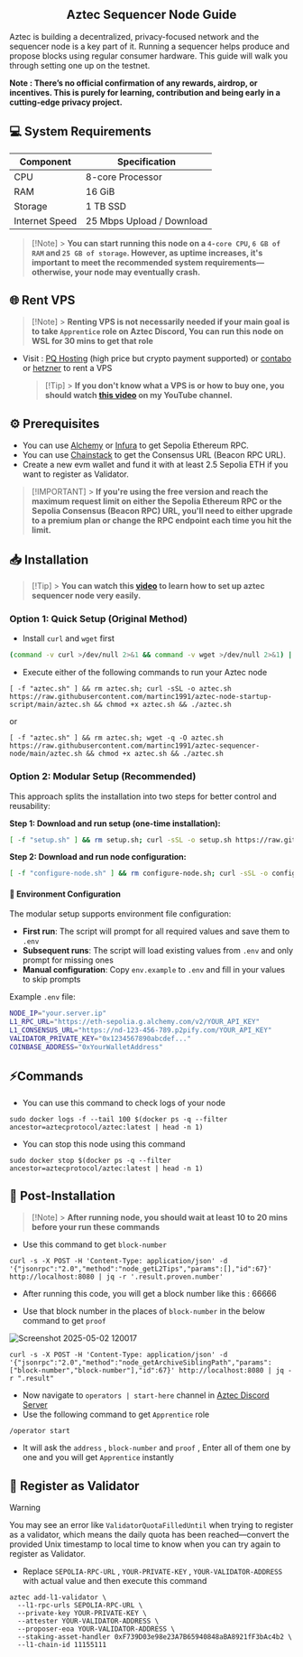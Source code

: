 <h2 align=center>Aztec Sequencer Node Guide</h2>

Aztec is building a decentralized, privacy-focused network and the sequencer node is a key part of it. Running a sequencer helps produce and propose blocks using regular consumer hardware. This guide will walk you through setting one up on the testnet.

**Note : There’s no official confirmation of any rewards, airdrop, or incentives. This is purely for learning, contribution and being early in a cutting-edge privacy project.**

## 💻 System Requirements

| Component      | Specification             |
| -------------- | ------------------------- |
| CPU            | 8-core Processor          |
| RAM            | 16 GiB                    |
| Storage        | 1 TB SSD                  |
| Internet Speed | 25 Mbps Upload / Download |

> [!Note] > **You can start running this node on a `4-core CPU`, `6 GB of RAM` and `25 GB of storage`. However, as uptime increases, it's important to meet the recommended system requirements—otherwise, your node may eventually crash.**

## 🌐 Rent VPS

> [!Note] > **Renting VPS is not necessarily needed if your main goal is to take `Apprentice` role on Aztec Discord, You can run this node on WSL for 30 mins to get that role**

- Visit : [PQ Hosting](https://pq.hosting/?from=622403&lang=en) (high price but crypto payment supported) or [contabo](https://contabo.com/en) or [hetzner](https://www.hetzner.com/cloud) to rent a VPS
  > [!Tip] > **If you don't know what a VPS is or how to buy one, you should watch [this video](https://youtu.be/vNBlRMnHggA?si=G1huqYU3ylCGoTQE) on my YouTube channel.**

## ⚙️ Prerequisites

- You can use [Alchemy](https://dashboard.alchemy.com/apps) or [Infura](https://developer.metamask.io/register) to get Sepolia Ethereum RPC.
- You can use [Chainstack](https://chainstack.com/global-nodes) to get the Consensus URL (Beacon RPC URL).
- Create a new evm wallet and fund it with at least 2.5 Sepolia ETH if you want to register as Validator.

> [!IMPORTANT] > **If you're using the free version and reach the maximum request limit on either the Sepolia Ethereum RPC or the Sepolia Consensus (Beacon RPC) URL, you'll need to either upgrade to a premium plan or change the RPC endpoint each time you hit the limit.**

## 📥 Installation

> [!Tip] > **You can watch this [video](https://youtu.be/2mBIRmMPSEM?si=TG5MRwQyZ5XqcfLI) to learn how to set up aztec sequencer node very easily.**

### Option 1: Quick Setup (Original Method)

- Install `curl` and `wget` first

```bash
(command -v curl >/dev/null 2>&1 && command -v wget >/dev/null 2>&1) || sudo apt-get update; command -v curl >/dev/null 2>&1 || sudo apt-get install -y curl; command -v wget >/dev/null 2>&1 || sudo apt-get install -y wget
```

- Execute either of the following commands to run your Aztec node

```
[ -f "aztec.sh" ] && rm aztec.sh; curl -sSL -o aztec.sh https://raw.githubusercontent.com/martinc1991/aztec-node-startup-script/main/aztec.sh && chmod +x aztec.sh && ./aztec.sh
```

or

```
[ -f "aztec.sh" ] && rm aztec.sh; wget -q -O aztec.sh https://raw.githubusercontent.com/martinc1991/aztec-sequencer-node/main/aztec.sh && chmod +x aztec.sh && ./aztec.sh
```

### Option 2: Modular Setup (Recommended)

This approach splits the installation into two steps for better control and reusability:

**Step 1: Download and run setup (one-time installation):**

```bash
[ -f "setup.sh" ] && rm setup.sh; curl -sSL -o setup.sh https://raw.githubusercontent.com/martinc1991/aztec-node-startup-script/main/setup.sh && chmod +x setup.sh && ./setup.sh
```

**Step 2: Download and run node configuration:**

```bash
[ -f "configure-node.sh" ] && rm configure-node.sh; curl -sSL -o configure-node.sh https://raw.githubusercontent.com/martinc1991/aztec-node-startup-script/main/configure-node.sh && chmod +x configure-node.sh && ./configure-node.sh
```

#### 🔧 Environment Configuration

The modular setup supports environment file configuration:

- **First run**: The script will prompt for all required values and save them to `.env`
- **Subsequent runs**: The script will load existing values from `.env` and only prompt for missing ones
- **Manual configuration**: Copy `env.example` to `.env` and fill in your values to skip prompts

Example `.env` file:

```bash
NODE_IP="your.server.ip"
L1_RPC_URL="https://eth-sepolia.g.alchemy.com/v2/YOUR_API_KEY"
L1_CONSENSUS_URL="https://nd-123-456-789.p2pify.com/YOUR_API_KEY"
VALIDATOR_PRIVATE_KEY="0x1234567890abcdef..."
COINBASE_ADDRESS="0xYourWalletAddress"
```

## ⚡Commands

- You can use this command to check logs of your node

```
sudo docker logs -f --tail 100 $(docker ps -q --filter ancestor=aztecprotocol/aztec:latest | head -n 1)
```

- You can stop this node using this command

```
sudo docker stop $(docker ps -q --filter ancestor=aztecprotocol/aztec:latest | head -n 1)
```

## 🧩 Post-Installation

> [!Note] > **After running node, you should wait at least 10 to 20 mins before your run these commands**

- Use this command to get `block-number`

```
curl -s -X POST -H 'Content-Type: application/json' -d '{"jsonrpc":"2.0","method":"node_getL2Tips","params":[],"id":67}' http://localhost:8080 | jq -r '.result.proven.number'
```

- After running this code, you will get a block number like this : 66666

- Use that block number in the places of `block-number` in the below command to get `proof`

![Screenshot 2025-05-02 120017](https://github.com/user-attachments/assets/ed5ba08e-a1a9-48bc-8518-b23211ac7588)

```
curl -s -X POST -H 'Content-Type: application/json' -d '{"jsonrpc":"2.0","method":"node_getArchiveSiblingPath","params":["block-number","block-number"],"id":67}' http://localhost:8080 | jq -r ".result"
```

- Now navigate to `operators | start-here` channel in [Aztec Discord Server](https://discord.com/invite/aztec)
- Use the following command to get `Apprentice` role

```
/operator start
```

- It will ask the `address` , `block-number` and `proof` , Enter all of them one by one and you will get `Apprentice` instantly

## 🚀 Register as Validator

> [!WARNING]
> You may see an error like `ValidatorQuotaFilledUntil` when trying to register as a validator, which means the daily quota has been reached—convert the provided Unix timestamp to local time to know when you can try again to register as Validator.

- Replace `SEPOLIA-RPC-URL` , `YOUR-PRIVATE-KEY` , `YOUR-VALIDATOR-ADDRESS` with actual value and then execute this command

```
aztec add-l1-validator \
  --l1-rpc-urls SEPOLIA-RPC-URL \
  --private-key YOUR-PRIVATE-KEY \
  --attester YOUR-VALIDATOR-ADDRESS \
  --proposer-eoa YOUR-VALIDATOR-ADDRESS \
  --staking-asset-handler 0xF739D03e98e23A7B65940848aBA8921fF3bAc4b2 \
  --l1-chain-id 11155111
```
